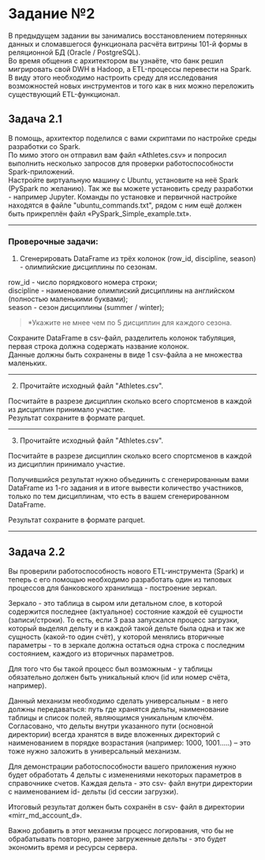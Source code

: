 # Задание №2  

В предыдущем задании вы занимались восстановлением потерянных данных и сломавшегося функционала расчёта витрины 101-й формы в реляционной БД (Oracle / PostgreSQL).  
Во время общения с архитектором вы узнаёте, что банк решил мигрировать свой DWH в Hadoop, а ETL-процессы перевести на Spark.  
В виду этого необходимо настроить среду для исследования возможностей новых инструментов и того как в них можно переложить существующий ETL-функционал.  

## Задача 2.1

В помощь, архитектор поделился с вами скриптами по настройке среды разработки со Spark.  
По мимо этого он отправил вам файл «Athletes.csv» и попросил выполнить несколько запросов для проверки работоспособности Spark-приложений.  
Настройте виртуальную машину с Ubuntu, установите на неё Spark (PySpark по желанию). 
Так же вы можете установить среду разработки - например Jupyter. 
Команды по установке и первичной настройке находятся в файле "ubuntu_commands.txt", рядом с ним ещё должен быть прикреплён файл «PySpark_Simple_example.txt».

---------------------------------------------------------------------------------

### Проверочные задачи:

1) Сгенерировать DataFrame из трёх колонок (row_id, discipline, season) - олимпийские дисциплины по сезонам.  

row_id - число порядкового номера строки;  
discipline - наименование олимпиский дисциплины на английском (полностью маленькими буквами);  
season - сезон дисциплины (summer / winter);  
> *Укажите не мнее чем по 5 дисциплин для каждого сезона.  

Сохраните DataFrame в csv-файл, разделитель колонок табуляция, первая строка должна содержать название колонок.  
Данные должны быть сохранены в виде 1 csv-файла а не множества маленьких.  

---------------------------------------------------------------------------------

2) Прочитайте исходный файл "Athletes.csv".  

Посчитайте в разрезе дисциплин сколько всего спортсменов в каждой из дисциплин принимало участие.  
Результат сохраните в формате parquet.  

---------------------------------------------------------------------------------

3) Прочитайте исходный файл "Athletes.csv".

Посчитайте в разрезе дисциплин сколько всего спортсменов в каждой из дисциплин принимало участие.

Получившийся результат нужно объединить с сгенерированным вами DataFrame из 1-го задания и в итоге вывести количество участников, только по тем дисциплинам, что есть в вашем сгенерированном DataFrame.

Результат сохраните в формате parquet.

---------------------------------------------------------------------------------

## Задача 2.2

Вы проверили работоспособность нового ETL-инструмента (Spark) и теперь с его помощью необходимо разработать один из типовых процессов для банковского хранилища - построение зеркал.  

Зеркало - это таблица в сыром или детальном слое, в которой содержится последнее (актуальное) состояние каждой еë сущности (записи/строки).
То есть, если 3 раза запускался процесс загрузки, который выделял дельту и в каждой такой дельте была одна и так же сущность (какой-то один счëт), у которой менялись вторичные параметры - то в зеркале должна остаться одна строка с последним состоянием, каждого из вторичных параметров.  

Для того что бы такой процесс был возможным - у таблицы обязательно должен быть уникальный ключ (id или номер счëта, например).  

Данный механизм необходимо сделать универсальным - в него должны передаваться:  путь где хранятся дельты, наименование таблицы и список полей, являющимся уникальным ключём. Согласовано, что дельты внутри указанного пути (основной директории) всегда хранятся в виде вложенных директорий с наименованием в порядке возрастания (например: 1000, 1001…..) – это тоже нужно заложить в универсальный механизм.  

Для демонстрации работоспособности вашего приложения нужно будет обработать 4 дельты с изменениями некоторых параметров в справочнике счетов. Каждая дельта - это csv- файл внутри директории с наименованием id- дельты (id сессии загрузки).  

Итоговый результат должен быть сохранëн в csv- файл в директории «mirr_md_account_d».  

Важно добавить в этот механизм процесс логирования, что бы не обрабатывать повторно, ранее загруженные дельты - это будет экономить время и ресурсы сервера.  
